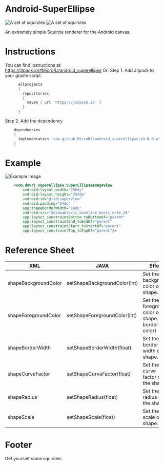 # Android-SuperEllipse

![A set of squircles](https://github.com/MicroRJ/Android-Canvas-Squircle/blob/master/s_sample1.png)
![A set of squircles](https://github.com/MicroRJ/Android-Canvas-Squircle/blob/master/s_sample2.png)

An extremely simple Squircle renderer for the Android canvas.

# Instructions
You can find instructions at:
https://jitpack.io/#MicroRJ/android_superellipse
Or:
Step 1. Add Jitpack to your gradle script.

```groovy
      allprojects
      {
        repositories
        {
          maven { url 'https://jitpack.io' }
        }
      }
```
Step 2. Add the dependency

```groovy
    dependencies
    {
      implementation 'com.github.MicroRJ:android_superellipse:v3.0.0-alpha'
    }
```


# Example

![Example Image](https://github.com/MicroRJ/Android-Canvas-Squircle/blob/master/s_sample3.png)

```xml
    <com.devrj.superellipse.SuperEllipseImageView
        android:layout_width="256dp"
        android:layout_height="256dp"
        android:id="@+id/superView"
        android:padding="24dp"
        app:shapeBorderWidth="16dp"
        android:src="@drawable/ic_baseline_music_note_24"
        app:layout_constraintBottom_toBottomOf="parent"
        app:layout_constraintEnd_toEndOf="parent"
        app:layout_constraintStart_toStartOf="parent"
        app:layout_constraintTop_toTopOf="parent"/>
```

# Reference Sheet
XML                             | JAVA                          | Effect
--------------------------------|-------------------------------|--------------------
shapeBackgroundColor            | setShapeBackgroundColor(int)  | Set the background color of the shape.
shapeForegroundColor            | setShapeForegroundColor(int)  | Set the foreground color of the shape. (The border color)
shapeBorderWidth                | setShapeBorderWidth(float)    | Set the border width of the shape.
shapeCurveFactor                | setShapeCurveFactor(float)    | Set the curve factor of the shape.
shapeRadius                     | setShapeRadius(float)         | Set the radius of the shape.
shapeScale                      | setShapeScale(float)          | Set the scale of the shape.

# Footer
Get yourself some squircles.


